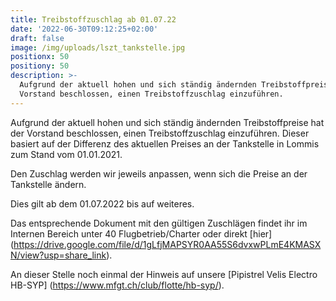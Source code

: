 ```yaml
---
title: Treibstoffzuschlag ab 01.07.22
date: '2022-06-30T09:12:25+02:00'
draft: false
image: /img/uploads/lszt_tankstelle.jpg
positionx: 50
positiony: 50
description: >-
  Aufgrund der aktuell hohen und sich ständig ändernden Treibstoffpreise hat der
  Vorstand beschlossen, einen Treibstoffzuschlag einzuführen.
---
```

Aufgrund der aktuell hohen und sich ständig ändernden Treibstoffpreise hat der Vorstand beschlossen, einen Treibstoffzuschlag einzuführen.
Dieser basiert auf der Differenz des aktuellen Preises an der Tankstelle in Lommis zum Stand vom 01.01.2021.

Den Zuschlag werden wir jeweils anpassen, wenn sich die Preise an der Tankstelle ändern.

Dies gilt ab dem 01.07.2022 bis auf weiteres.

Das entsprechende Dokument mit den gültigen Zuschlägen findet ihr im Internen Bereich unter 40 Flugbetrieb/Charter oder direkt [hier] (https://drive.google.com/file/d/1gLfjMAPSYR0AA55S6dvxwPLmE4KMASXN/view?usp=share_link).


An dieser Stelle noch einmal der Hinweis auf unsere [Pipistrel Velis Electro HB-SYP] (https://www.mfgt.ch/club/flotte/hb-syp/).
